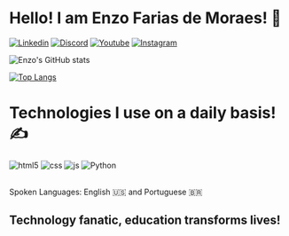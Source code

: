 # Hello! I am Enzo Farias de Moraes! 👋

[![Linkedin](https://img.shields.io/badge/LinkedIn-0077B5?style=for-the-badge&logo=linkedin&logoColor=white)](https://www.linkedin.com/in/enzo-farias-de-moraes-488356224)
[![Discord](https://img.shields.io/badge/Discord-7289DA?style=for-the-badge&logo=discord&logoColor=white)](https://discord.com/channels/@me)
[![Youtube](https://img.shields.io/badge/YouTube-FF0000?style=for-the-badge&logo=youtube&logoColor=white)](https://www.youtube.com/channel/UCFcwAG4IT8gwAUVpLV5DGkA)
[![Instagram](https://img.shields.io/badge/Instagram-E4405F?style=for-the-badge&logo=instagram&logoColor=white)](https://www.instagram.com/eenzo_fariasw)

![Enzo's GitHub stats](https://github-readme-stats.vercel.app/api?username=EnzoMoraes-full&show_icons=true&theme=synthwave)

[![Top Langs](https://github-readme-stats.vercel.app/api/top-langs/?username=EnzoMoraes-full&layout=compact)](https://github.com/anuraghazra/github-readme-stats)
# Technologies I use on a daily basis! ✍️

<div style="display: inline_block">
    <img align="center" alt="html5" src="https://img.shields.io/badge/HTML5-E34F26?style=for-the-badge&logo=html5&logoColor=white">
     <img align="center" alt="css" src="https://img.shields.io/badge/CSS3-1572B6?style=for-the-badge&logo=css3&logoColor=white">
      <img align="center" alt="js" src="https://img.shields.io/badge/JavaScript-F7DF1E?style=for-the-badge&logo=javascript&logoColor=black"> 
        <img align="center" alt="Python" src="https://img.shields.io/badge/Python-3776AB?style=for-the-badge&logo=python&logoColor=white)">
       
</div><br>

 Spoken Languages: English 🇺🇸 and Portuguese 🇧🇷

## Technology fanatic, education transforms lives!

